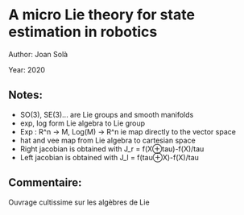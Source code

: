 # A micro Lie theory for state estimation in robotics

Author: Joan Solà

Year: 2020

Notes:
---

* SO(3), SE(3)... are Lie groups and smooth manifolds
* exp, log form Lie algebra to Lie group
* Exp : R^n -> M, Log(M) -> R^n ie map directly to the vector space
* hat and vee map from Lie algebra to cartesian space
* Right jacobian is obtained with J_r = f(X⊕tau)-f(X)/tau
* Left jacobian is obtained with J_l = f(tau⊕X)-f(X)/tau

Commentaire:
---
Ouvrage cultissime sur les algèbres de Lie
